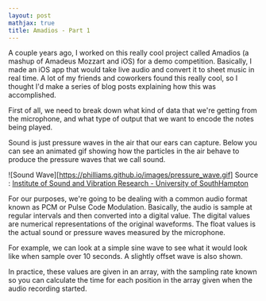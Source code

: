 ```yaml
---
layout: post
mathjax: true
title: Amadios - Part 1
---
```


A couple years ago, I worked on this really cool project called Amadios (a mashup of Amadeus Mozzart and iOS) for a demo competition. Basically, I made an iOS app that would take live audio and convert it to sheet music in real time. A lot of my friends and coworkers found this really cool, so I thought I'd make a series of blog posts explaining how this was accomplished.

First of all, we need to break down what kind of data that we're getting from the microphone, and what type of output that we want to encode the notes being played. 

Sound is just pressure waves in the air that our ears can capture. Below you can see an animated gif showing how the particles in the air behave to produce the pressure waves that we call sound.

![Sound Wave][https://philliams.github.io/images/pressure_wave.gif]
Source : [Institute of Sound and Vibration Research - University of SouthHampton](http://resource.isvr.soton.ac.uk/spcg/tutorial/tutorial/Tutorial_files/Web-basics-nature.htm)

For our purposes, we're going to be dealing with a common audio format known as PCM or Pulse Code Modulation. Basically, the audio is sample at regular intervals and then converted into a digital value. The digital values are numerical representations of the original waveforms. The float values is the actual sound or pressure waves measured by the microphone.

For example, we can look at a simple sine wave to see what it would look like when sample over 10 seconds. A slightly offset wave is also shown.

<canvas id="line-chart" width="800" height="450"></canvas>
<script>
document.addEventListener("DOMContentLoaded", function(){

	var x = [];

	for(var i = 0; i < 40; i++){
		x.push( i / 4);
	}


	new Chart(document.getElementById("line-chart"), {
	  type: 'line',
	  data: {
	    labels: x,
	    datasets: [{ 
	        data: x.map(i => Math.sin(i)),
	        label: "Sin(x)",
	        borderColor: "#3e95cd",
	        fill: false
	      }
	    ]
	  },
	  options: {
	    title: {
	      display: true,
	      text: 'Pulse Code Modulation (PCM)'
	    },
	    scales: {
		    yAxes: [{
		      scaleLabel: {
		        display: true,
		        labelString: 'PCM Value'
		      }
		    }],
		  xAxes: [{
		      scaleLabel: {
		        display: true,
		        labelString: 'Time (seconds)'
		      }
		    }]
		}     
	  }
	});
	
});
</script>

In practice, these values are given in an array, with the sampling rate known so you can calculate the time for each position in the array given when the audio recording started.